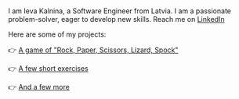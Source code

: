 ### 

I am Ieva Kalnina, a Software Engineer from Latvia. 
I am a passionate problem-solver, eager to develop new skills.
Reach me on [LinkedIn](https://www.linkedin.com/in/ieva-kalnina-46a70025/)

Here are some of my projects:

:point_right: [A game of "Rock, Paper, Scissors, Lizard, Spock"](https://github.com/Ievieva/RPSLS/tree/main/RPS)

:point_right: [A few short exercises](https://github.com/Ievieva/8-10)

:point_right: [And a few more](https://github.com/Ievieva/14-10)
